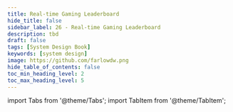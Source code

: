 ```yaml
---
title: Real-time Gaming Leaderboard
hide_title: false
sidebar_label: 26 - Real-time Gaming Leaderboard
description: tbd
draft: false
tags: [System Design Book]
keywords: [system design]
image: https://github.com/farlowdw.png
hide_table_of_contents: false
toc_min_heading_level: 2
toc_max_heading_level: 5
---
```


import Tabs from '@theme/Tabs';
import TabItem from '@theme/TabItem';

